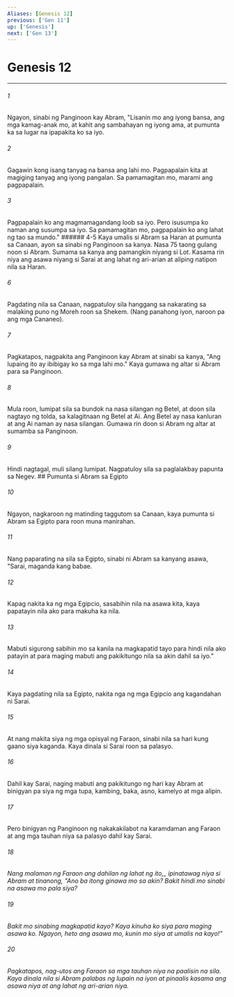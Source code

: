 ```yaml
---
Aliases: [Genesis 12]
previous: ['Gen 11']
up: ['Genesis']
next: ['Gen 13']
---
```

# Genesis 12

***






















###### 1 










Ngayon, sinabi ng Panginoon kay Abram, "Lisanin mo ang iyong bansa, ang mga kamag-anak mo, at kahit ang sambahayan ng iyong ama, at pumunta ka sa lugar na ipapakita ko sa iyo. 





















###### 2 










Gagawin kong isang tanyag na bansa ang lahi mo. Pagpapalain kita at magiging tanyag ang iyong pangalan. Sa pamamagitan mo, marami ang pagpapalain. 





















###### 3 










Pagpapalain ko ang magmamagandang loob sa iyo. Pero isusumpa ko naman ang susumpa sa iyo. Sa pamamagitan mo, pagpapalain ko ang lahat ng tao sa mundo." ###### 4-5 Kaya umalis si Abram sa Haran at pumunta sa Canaan, ayon sa sinabi ng Panginoon sa kanya. Nasa 75 taong gulang noon si Abram. Sumama sa kanya ang pamangkin niyang si Lot. Kasama rin niya ang asawa niyang si Sarai at ang lahat ng ari-arian at aliping natipon nila sa Haran. 





















###### 6 










Pagdating nila sa Canaan, nagpatuloy sila hanggang sa nakarating sa malaking puno ng Moreh roon sa Shekem. (Nang panahong iyon, naroon pa ang mga Cananeo). 





















###### 7 










Pagkatapos, nagpakita ang Panginoon kay Abram at sinabi sa kanya, "Ang lupaing ito ay ibibigay ko sa mga lahi mo." Kaya gumawa ng altar si Abram para sa Panginoon. 





















###### 8 










Mula roon, lumipat sila sa bundok na nasa silangan ng Betel, at doon sila nagtayo ng tolda, sa kalagitnaan ng Betel at Ai. Ang Betel ay nasa kanluran at ang Ai naman ay nasa silangan. Gumawa rin doon si Abram ng altar at sumamba sa Panginoon. 





















###### 9 










Hindi nagtagal, muli silang lumipat. Nagpatuloy sila sa paglalakbay papunta sa Negev. ## Pumunta si Abram sa Egipto 





















###### 10 










Ngayon, nagkaroon ng matinding taggutom sa Canaan, kaya pumunta si Abram sa Egipto para roon muna manirahan. 





















###### 11 










Nang paparating na sila sa Egipto, sinabi ni Abram sa kanyang asawa, "Sarai, maganda kang babae. 





















###### 12 










Kapag nakita ka ng mga Egipcio, sasabihin nila na asawa kita, kaya papatayin nila ako para makuha ka nila. 





















###### 13 










Mabuti sigurong sabihin mo sa kanila na magkapatid tayo para hindi nila ako patayin at para maging mabuti ang pakikitungo nila sa akin dahil sa iyo." 





















###### 14 










Kaya pagdating nila sa Egipto, nakita nga ng mga Egipcio ang kagandahan ni Sarai. 





















###### 15 










At nang makita siya ng mga opisyal ng Faraon, sinabi nila sa hari kung gaano siya kaganda. Kaya dinala si Sarai roon sa palasyo. 





















###### 16 










Dahil kay Sarai, naging mabuti ang pakikitungo ng hari kay Abram at binigyan pa siya ng mga tupa, kambing, baka, asno, kamelyo at mga alipin. 





















###### 17 










Pero binigyan ng Panginoon ng nakakakilabot na karamdaman ang Faraon at ang mga tauhan niya sa palasyo dahil kay Sarai. 





















###### 18 










<i class="trans-change">Nang malaman ng Faraon ang dahilan ng lahat ng ito,_ ipinatawag niya si Abram at tinanong, "Ano ba itong ginawa mo sa akin? Bakit hindi mo sinabi na asawa mo pala siya? 





















###### 19 










Bakit mo sinabing magkapatid kayo? Kaya kinuha ko siya para maging asawa ko. Ngayon, heto ang asawa mo, kunin mo siya at umalis na kayo!" 





















###### 20 










Pagkatapos, nag-utos ang Faraon sa mga tauhan niya na paalisin na sila. Kaya dinala nila si Abram palabas ng lupain na iyon at pinaalis kasama ang asawa niya at ang lahat ng ari-arian niya.
